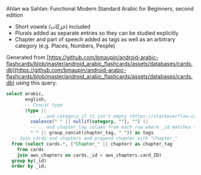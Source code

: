 Ahlan wa Sahlan: Functional Modern Standard Arabic for Beginners, second edition

- Short vowels (حَرَكَات) included
- Plurals added as separate entries so they can be studied explicitly
- Chapter and part of speech added as tags as well as an arbitrary category (e.g. Places, Numbers, People)

Generated from [https://github.com/bmaupin/android-arabic-flashcards/blob/master/android_arabic_flashcards/assets/databases/cards.db](https://github.com/bmaupin/android-arabic-flashcards/blob/master/android_arabic_flashcards/assets/databases/cards.db) using this query:

```sql
select arabic,
       english,
       -- Concat type
       (type ||
         -- ...and category if it isn't empty (https://stackoverflow.com/a/37330557/399105)
         coalesce(" " || nullif(category, ""), "") ||
         -- ...and chapter_tag column from each row where _id matches (see group by below) (https://stackoverflow.com/a/3926380/399105)
         " " || group_concat(chapter_tag, " ")) as tags
  -- Join cards and chapters and prepend chapter with "Chapter_"
  from (select cards.*, ("Chapter_" || chapter) as chapter_tag 
    from cards
    join aws_chapters on cards._id = aws_chapters.card_ID)
  group by(_id)
  order by _id;
```
